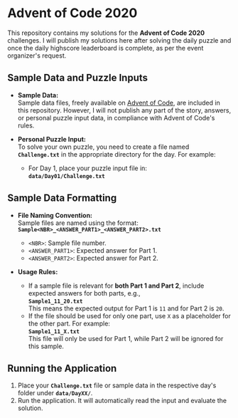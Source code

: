 # Advent of Code 2020

This repository contains my solutions for the **Advent of Code 2020** challenges. I will publish my solutions here after solving the daily puzzle and once the daily highscore leaderboard is complete, as per the event organizer's request.

## Sample Data and Puzzle Inputs

- **Sample Data:**  
  Sample data files, freely available on [Advent of Code](https://adventofcode.com/), are included in this repository. However, I will not publish any part of the story, answers, or personal puzzle input data, in compliance with Advent of Code's rules.

- **Personal Puzzle Input:**  
  To solve your own puzzle, you need to create a file named **`Challenge.txt`** in the appropriate directory for the day. For example:
  - For Day 1, place your puzzle input file in:  
    **`data/Day01/Challenge.txt`**

## Sample Data Formatting

- **File Naming Convention:**  
  Sample files are named using the format:  
  **`Sample<NBR>_<ANSWER_PART1>_<ANSWER_PART2>.txt`**  
  - `<NBR>`: Sample file number.
  - `<ANSWER_PART1>`: Expected answer for Part 1.
  - `<ANSWER_PART2>`: Expected answer for Part 2.  

- **Usage Rules:**  
  - If a sample file is relevant for **both Part 1 and Part 2**, include expected answers for both parts, e.g.,  
    **`Sample1_11_20.txt`**  
    This means the expected output for Part 1 is `11` and for Part 2 is `20`.  
  - If the file should be used for only one part, use `X` as a placeholder for the other part. For example:  
    **`Sample1_11_X.txt`**  
    This file will only be used for Part 1, while Part 2 will be ignored for this sample.

## Running the Application

1. Place your **`Challenge.txt`** file or sample data in the respective day's folder under **`data/DayXX/`**.
2. Run the application. It will automatically read the input and evaluate the solution.
